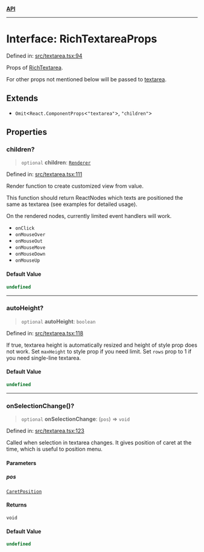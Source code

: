 [**API**](../API.md)

***

# Interface: RichTextareaProps

Defined in: [src/textarea.tsx:94](https://github.com/inokawa/rich-textarea/blob/014fce22747814ddccd7d4075d76e5778c804d3c/src/textarea.tsx#L94)

Props of [RichTextarea](../functions/RichTextarea.md).

For other props not mentioned below will be passed to [textarea](https://developer.mozilla.org/en-US/docs/Web/API/HTMLTextAreaElement).

## Extends

- `Omit`\<`React.ComponentProps`\<`"textarea"`\>, `"children"`\>

## Properties

### children?

> `optional` **children**: [`Renderer`](../type-aliases/Renderer.md)

Defined in: [src/textarea.tsx:111](https://github.com/inokawa/rich-textarea/blob/014fce22747814ddccd7d4075d76e5778c804d3c/src/textarea.tsx#L111)

Render function to create customized view from value.

This function should return ReactNodes which texts are positioned the same as textarea (see examples for detailed usage).

On the rendered nodes, currently limited event handlers will work.
- `onClick`
- `onMouseOver`
- `onMouseOut`
- `onMouseMove`
- `onMouseDown`
- `onMouseUp`

#### Default Value

```ts
undefined
```

***

### autoHeight?

> `optional` **autoHeight**: `boolean`

Defined in: [src/textarea.tsx:118](https://github.com/inokawa/rich-textarea/blob/014fce22747814ddccd7d4075d76e5778c804d3c/src/textarea.tsx#L118)

If true, textarea height is automatically resized and height of style prop does not work.
Set `maxHeight` to style prop if you need limit.
Set `rows` prop to 1 if you need single-line textarea.

#### Default Value

```ts
undefined
```

***

### onSelectionChange()?

> `optional` **onSelectionChange**: (`pos`) => `void`

Defined in: [src/textarea.tsx:123](https://github.com/inokawa/rich-textarea/blob/014fce22747814ddccd7d4075d76e5778c804d3c/src/textarea.tsx#L123)

Called when selection in textarea changes. It gives position of caret at the time, which is useful to position menu.

#### Parameters

##### pos

[`CaretPosition`](../type-aliases/CaretPosition.md)

#### Returns

`void`

#### Default Value

```ts
undefined
```

